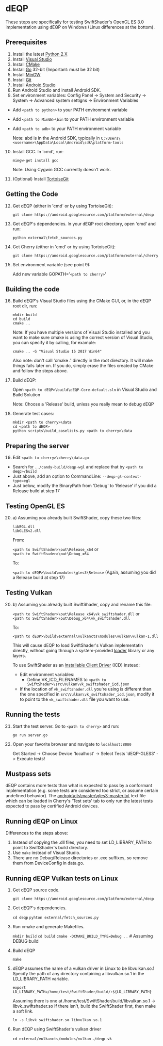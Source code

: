 dEQP
====

These steps are specifically for testing SwiftShader's OpenGL ES 3.0 implementation using dEQP on Windows (Linux differences at the bottom).

Prerequisites
-------------

1. Install the latest [Python 2.X](https://www.python.org/downloads/)
2. Install [Visual Studio](https://visualstudio.microsoft.com/vs/community/)
3. Install [CMake](https://cmake.org/download/)
4. Install [Go](https://golang.org/doc/install) 32-bit (Important: must be 32 bit)
5. Install [MinGW](http://www.mingw.org/)
6. Install [Git](https://git-scm.com/download/win)
7. Install [Android Studio](https://developer.android.com/studio/index.html)
8. Run Android Studio and install Android SDK.
9. Set environment variables: Config Panel -> System and Security -> System -> Advanced system settigns -> Environment Variables
  * Add `<path to python>` to your PATH environment variable
  * Add `<path to MinGW>\bin` to your PATH environment variable
  * Add `<path to adb>` to your PATH environment variable 

    Note: abd is in the Android SDK, typically in `C:\Users\<username>\AppData\Local\Android\sdk\platform-tools`

10. Install GCC. In 'cmd', run:

    `mingw-get install gcc`

    Note: Using Cygwin GCC currently doesn't work.

11. (Optional) Install [TortoiseGit](https://tortoisegit.org/)

Getting the Code
----------------

12. Get dEQP (either in 'cmd' or by using TortoiseGit):

    `git clone https://android.googlesource.com/platform/external/deqp`

13. Get dEQP's dependencies. In your dEQP root directory, open 'cmd' and run:

    `python external\fetch_sources.py`

14. Get Cherry (either in 'cmd' or by using TortoiseGit):

    `git clone https://android.googlesource.com/platform/external/cherry`

15. Set environment variable (see point 9):

    Add new variable GOPATH='`<path to cherry>`'

Building the code
-----------------

16. Build dEQP's Visual Studio files using the CMake GUI, or, in the dEQP root dir, run:
    ```
    mkdir build 
    cd build
    cmake ..
    ```
    Note: If you have multiple versions of Visual Studio installed and you want to make sure cmake is using the correct version of Visual Studio, you can specify it by calling, for example:

    `cmake .. -G "Visual Studio 15 2017 Win64"`

    Also note: don't call 'cmake .' directly in the root directory. It will make things fails later on. If you do, simply erase the files created by CMake and follow the steps above.

17. Build dEQP:

    Open `<path to dEQP>\build\dEQP-Core-default.sln` in Visual Studio and Build Solution

    Note: Choose a 'Release' build, unless you really mean to debug dEQP

18. Generate test cases:
    ```
    mkdir <path to cherry>\data
    cd <path to dEQP>
    python scripts\build_caselists.py <path to cherry>\data
    ```

Preparing the server
--------------------

19. Edit `<path to cherry>\cherry\data.go`
* Search for `../candy-build/deqp-wgl` and replace that by `<path to deqp>/build`
* Just above, add an option to CommandLine: `--deqp-gl-context-type=egl`
* Just below, modify the BinaryPath from 'Debug' to 'Release' if you did a Release build at step 17

Testing OpenGL ES
-----------------

20. a) Assuming you already built SwiftShader, copy these two files:

    `libEGL.dll`  
    `libGLESv2.dll`

    From:

    `<path to SwiftShader>\out\Release_x64` or  
    `<path to SwiftShader>\out\Debug_x64`

    To:

    `<path to dEQP>\build\modules\gles3\Release` (Again, assuming you did a Release build at step 17)

Testing Vulkan
--------------

20. b) Assuming you already built SwiftShader, copy and rename this file:

    `<path to SwiftShader>\out\Release_x64\vk_swiftshader.dll` or  
    `<path to SwiftShader>\out\Debug_x64\vk_swiftshader.dll`

    To:

    `<path to dEQP>\build\external\vulkancts\modules\vulkan\vulkan-1.dll`

    This will cause dEQP to load SwiftShader's Vulkan implementatin directly, without going through a system-provided [loader](https://github.com/KhronosGroup/Vulkan-Loader/blob/master/loader/LoaderAndLayerInterface.md#the-loader) library or any layers.

    To use SwiftShader as an [Installable Client Driver](https://github.com/KhronosGroup/Vulkan-Loader/blob/master/loader/LoaderAndLayerInterface.md#installable-client-drivers) (ICD) instead:
    * Edit environment variables:
      * Define VK_ICD_FILENAMES to `<path to SwiftShader>\src\Vulkan\vk_swiftshader_icd.json`
    * If the location of `vk_swiftshader.dll` you're using is different than the one specified in `src\Vulkan\vk_swiftshader_icd.json`, modify it to point to the `vk_swiftshader.dll` file you want to use.

Running the tests
-----------------

21. Start the test server. Go to `<path to cherry>` and run:

    `go run server.go`

22. Open your favorite browser and navigate to `localhost:8080`

    Get Started -> Choose Device 'localhost' -> Select Tests 'dEQP-GLES3' -> Execute tests!

Mustpass sets
-------------

dEQP contains more tests than what is expected to pass by a conformant implementation (e.g. some tests are considered too strict, or assume certain undefined behavior). The [android\cts\master\gles3-master.txt](https://android.googlesource.com/platform/external/deqp/+/master/android/cts/master/gles3-master.txt) text file which can be loaded in Cherry's 'Test sets' tab to only run the latest tests expected to pass by certified Android devices.

Running dEQP on Linux
---------------------

Differences to the steps above:

1. Instead of copying the .dll files, you need to set LD_LIBRARY_PATH to point to SwiftShader's build directory.
2. Use `make` instead of Visual Studio.
3. There are no Debug/Release directories or .exe suffixes, so remove them from DeviceConfig in data.go.

Running dEQP Vulkan tests on Linux
----------------------------------

1. Get dEQP source code.

   `git clone https://android.googlesource.com/platform/external/deqp`

2. Get dEQP's dependencies.

   `cd deqp`
   `pyhton external/fetch_sources.py`

3. Run cmake and generate Makefiles.

   `mkdir build`
   `cd build`
   `cmake -DCMAKE_BUILD_TYPE=Debug ..`    # Assuming DEBUG build

4. Build dEQP

   `make`

5. dEQP assumes the name of a vulkan driver in Linux to be libvulkan.so.1
   Specify the path of any directory containing a libvulkan.so.1 in the LD_LIBRARY_PATH variable.

   `export LD_LIBRARY_PATH=/home/test/SwiftShader/build/:${LD_LIBRARY_PATH}`

   Assuming there is one at /home/test/SwiftShader/build/libvulkan.so.1 -> libvk_swiftshader.so
   If there isn't, build the SwiftShader first, then make a soft link.

   `ln -s libvk_swiftshader.so libvulkan.so.1`

6. Run dEQP using SwiftShader's vulkan driver

   `cd external/vulkancts/modules/vulkan`
   `./deqp-vk`

